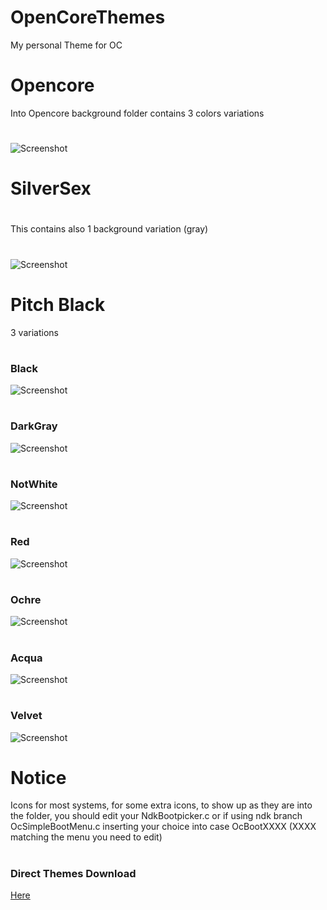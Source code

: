 # OpenCoreThemes

My personal Theme for OC
# 
# Opencore
Into Opencore background folder contains 3 colors variations
#
![Screenshot](Opencore/screenshot.png)
# 
# SilverSex
#
This contains also 1 background variation (gray)
#
![Screenshot](SilverSex/ScreenShot.png)
#  
# Pitch Black 
3 variations
# 
### Black
![Screenshot](PitchBlack/Black/ScreenShot.png)
# 
### DarkGray
![Screenshot](PitchBlack/DarkGray/ScreenShot.png)
# 
### NotWhite
![Screenshot](PitchBlack/NotWhite/ScreenShot.png)
# 
### Red
![Screenshot](PitchBlack/Red/ScreenShot.png)
# 
### Ochre
![Screenshot](PitchBlack/Ochre/ScreenShot.png)
# 
### Acqua
![Screenshot](PitchBlack/Acqua/ScreenShot.png)
# 
### Velvet
![Screenshot](PitchBlack/Velvet/ScreenShot.png)
# 

# Notice 
Icons for most systems, 
for some extra icons, to show up as they are into the folder, 
you should edit your NdkBootpicker.c or if using ndk branch OcSimpleBootMenu.c
inserting your choice into case OcBootXXXX (XXXX matching the menu you need to edit)
# 
### Direct Themes Download
[Here](https://github.com/HelmoHass/OpenCoreThemes/releases/)
# 

